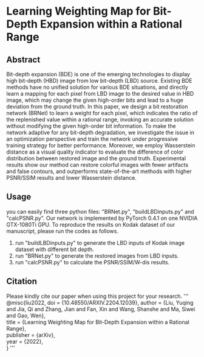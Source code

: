 # Learning Weighting Map for Bit-Depth Expansion within a Rational Range

## Abstract
Bit-depth expansion (BDE) is one of the emerging technologies to display high bit-depth (HBD) image from low bit-depth (LBD) source. Existing BDE methods have no unified solution for various BDE situations, and directly learn a mapping for each pixel from LBD image to the desired value in HBD image, which may change the given high-order bits and lead to a huge deviation from the ground truth. In this paper, we design a bit restoration network (BRNet) to learn a weight for each pixel, which indicates the ratio of the replenished value within a rational range, invoking an accurate solution without modifying the given high-order bit information. To make the network adaptive for any bit-depth degradation, we investigate the issue in an optimization perspective and train the network under progressive training strategy for better performance. Moreover, we employ Wasserstein distance as a visual quality indicator to evaluate the difference of color distribution between restored image and the ground truth. Experimental results show our method can restore colorful images with fewer artifacts and false contours, and outperforms state-of-the-art methods with higher PSNR/SSIM results and lower Wasserstein distance.

## Usage

you can easily find three python files: "BRNet.py", "buildLBDinputs.py" and "calcPSNR.py". Our network is implemented by PyTorch 0.4.1 on one NVIDIA GTX-1080Ti GPU. To reproduce the results on Kodak dataset of our manuscript, please run the codes as follows.

1. run "buildLBDinputs.py" to generate the LBD inputs of Kodak image dataset with different bit depth.
2. run "BRNet.py" to generate the restored images from LBD inputs.
3. run "calcPSNR.py" to calculate the PSNR/SSIM/W-dis results.

## Citation
Please kindly cite our paper when using this project for your research.
'''
@misc{liu2022,
  doi = {10.48550/ARXIV.2204.12039}, 
  author = {Liu, Yuqing and Jia, Qi and Zhang, Jian and Fan, Xin and Wang, Shanshe and Ma, Siwei and Gao, Wen},  
  title = {Learning Weighting Map for Bit-Depth Expansion within a Rational Range},  
  publisher = {arXiv},  
  year = {2022},  
}
'''
